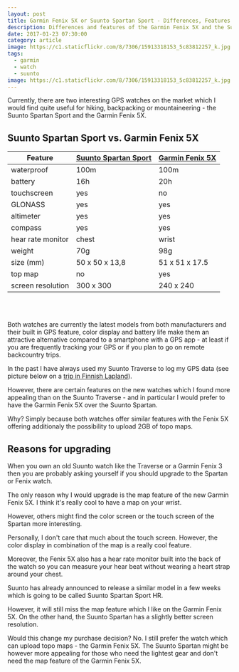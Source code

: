 ```yaml
---
layout: post
title: Garmin Fenix 5X or Suunto Spartan Sport - Differences, Features and why to upgrade
description: Differences and features of the Garmin Fenix 5X and the Suunto Spartan Ultra
date: 2017-01-23 07:30:00
category: article
image: https://c1.staticflickr.com/8/7306/15913318153_5c83812257_k.jpg
tags:
  - garmin
  - watch
  - suunto
image: https://c1.staticflickr.com/8/7306/15913318153_5c83812257_k.jpg
---
```

Currently, there are two interesting GPS watches on the market which I would find quite useful for hiking, backpacking or mountaineering - the Suunto Spartan Sport and the Garmin Fenix 5X.

<h2 id="list">Suunto Spartan Sport vs. Garmin Fenix 5X</h2>
<div class="table-responsive">
<table class="table">
<thead><tr class="tableizer-firstrow"><th>Feature</th><th><a rel="nofollow" href="http://amzn.to/2kiZkEC">Suunto Spartan Sport</a></th><th><a href="http://amzn.to/2jQ2bYn" rel="nofollow">Garmin Fenix 5X</a></th></tr></thead><tbody>
 <tr><td>waterproof</td><td>100m</td><td>100m</td></tr>
 <tr><td>battery</td><td>16h</td><td>20h</td></tr>
 <tr><td>touchscreen</td><td>yes</td><td>no</td></tr>
 <tr><td>GLONASS</td><td>yes</td><td>yes</td></tr>
 <tr><td>altimeter</td><td>yes</td><td>yes</td></tr>
 <tr><td>compass</td><td>yes</td><td>yes</td></tr>
 <tr><td>hear rate monitor</td><td>chest</td><td>wrist</td></tr>
 <tr><td>weight</td><td>70g</td><td>98g</td></tr>
 <tr><td>size (mm)</td><td>50 x 50 x 13,8</td><td>51 x 51 x 17.5</td></tr>
 <tr><td>top map</td><td>no</td><td>yes</td></tr>
 <tr><td>screen resolution</td><td>300 x 300</td><td>240 x 240</td></tr>

</tbody></table>
</div>
<!--more-->
<br>
<script src="//z-na.amazon-adsystem.com/widgets/onejs?MarketPlace=US&adInstanceId=cc781bfd-577f-4efb-9da6-75cb9fc7d1c2"></script>
<br>

Both watches are currently the latest models from both manufacturers and their built in GPS feature, color display and battery life make them an attractive alternative compared to a smartphone with a GPS app - at least if you are frequently tracking your GPS or if you plan to go on remote backcountry trips.

In the past I have always used my Suunto Traverse to log my GPS data (see picture below on a [trip in Finnish Lapland](http://www.hikeventures.com/snowshoeing-and-skiing-in-urho-kekkonen-national-park-and-Saariselka/)).

<amp-img src="https://c1.staticflickr.com/8/7306/15913318153_5c83812257_k.jpg" width="2048" height="1360" layout="responsive" alt="Suunto Spartan or Garmin Fenix 5 differences features"></amp-img></a>

However, there are certain features on the new watches which I found more appealing than on the Suunto Traverse - and in particular I would prefer to have the Garmin Fenix 5X over the Suunto Spartan.

Why? Simply because both watches offer similar features with the Fenix 5X offering additionaly the possibility to upload 2GB of topo maps.

## Reasons for upgrading
When you own an old Suunto watch like the Traverse or a Garmin Fenix 3 then you are probably asking yourself if you should upgrade to the Spartan or Fenix watch.

The only reason why I would upgrade is the map feature of the new Garmin Fenix 5X. I think it's really cool to have a map on your wrist.

However, others might find the color screen or the touch screen of the Spartan more interesting.

Personally, I don't care that much about the touch screen. However, the color display in combination of the map is a really cool feature.

Moreover, the Fenix 5X also has a hear rate monitor built into the back of the watch so you can measure your hear beat without wearing a heart strap around your chest.

Suunto has already announced to release a similar model in a few weeks which is going to be called Suunto Spartan Sport HR.

However, it will still miss the map feature which I like on the Garmin Fenix 5X. On the other hand, the Suunto Spartan has a slightly better screen resolution.

Would this change my purchase decision? No. I still prefer the watch which can upload topo maps - the Garmin Fenix 5X. The Suunto Spartan might be however more appealing for those who need the lightest gear and don't need the map feature of the Garmin Fenix 5X.
